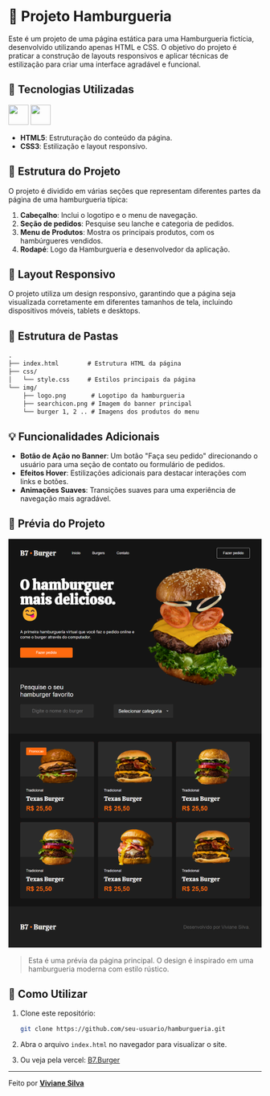 # 🍔 Projeto Hamburgueria

Este é um projeto de uma página estática para uma Hamburgueria fictícia, desenvolvido utilizando apenas HTML e CSS. O objetivo do projeto é praticar a construção de layouts responsivos e aplicar técnicas de estilização para criar uma interface agradável e funcional.

## 🚀 Tecnologias Utilizadas

<img src="https://cdn.jsdelivr.net/gh/devicons/devicon@latest/icons/html5/html5-plain-wordmark.svg" width="40" height="40"/>
<img src="https://cdn.jsdelivr.net/gh/devicons/devicon@latest/icons/css3/css3-original-wordmark.svg" width="40" height="40" />

- **HTML5**: Estruturação do conteúdo da página.
- **CSS3**: Estilização e layout responsivo.

## 🎨 Estrutura do Projeto

O projeto é dividido em várias seções que representam diferentes partes da página de uma hamburgueria típica:

1. **Cabeçalho**: Inclui o logotipo e o menu de navegação.
2. **Seção de pedidos**: Pesquise seu lanche e categoria de pedidos.
3. **Menu de Produtos**: Mostra os principais produtos, com os hambúrgueres vendidos.
4. **Rodapé**: Logo da Hamburgueria e desenvolvedor da aplicação.


## 📐 Layout Responsivo

O projeto utiliza um design responsivo, garantindo que a página seja visualizada corretamente em diferentes tamanhos de tela, incluindo dispositivos móveis, tablets e desktops.

## 📁 Estrutura de Pastas

```plaintext
.
├── index.html        # Estrutura HTML da página
├── css/
│   └── style.css     # Estilos principais da página
└── img/
    ├── logo.png       # Logotipo da hamburgueria
    ├── searchicon.png # Imagem do banner principal
    └── burger 1, 2 .. # Imagens dos produtos do menu
```

## 💡 Funcionalidades Adicionais

- **Botão de Ação no Banner**: Um botão "Faça seu pedido" direcionando o usuário para uma seção de contato ou formulário de pedidos.
- **Efeitos Hover**: Estilizações adicionais para destacar interações com links e botões.
- **Animações Suaves**: Transições suaves para uma experiência de navegação mais agradável.

## 📸 Prévia do Projeto

![Preview da Página](assets/b7.burger.png)

> Esta é uma prévia da página principal. O design é inspirado em uma hamburgueria moderna com estilo rústico.

## 📌 Como Utilizar

1. Clone este repositório:
   ```bash
   git clone https://github.com/seu-usuario/hamburgueria.git
   ```

2. Abra o arquivo `index.html` no navegador para visualizar o site.
3. Ou veja pela vercel: <a href="">B7.Burger</a>

---
 Feito por <a href="https://www.linkedin.com/in/vivianezzt/">**Viviane Silva**</a>